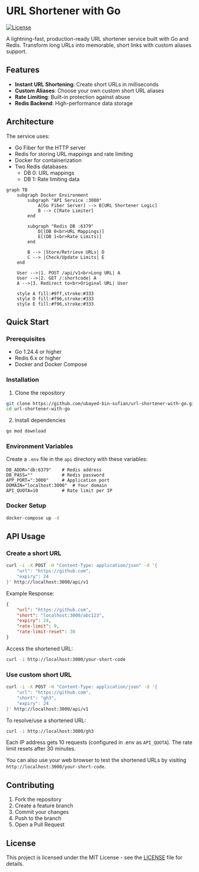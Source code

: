 # URL Shortener with Go

[![License](https://img.shields.io/github/license/ubayed-bin-sufian/url-shortener-with-go)](LICENSE)

A lightning-fast, production-ready URL shortener service built with Go and Redis. Transform long URLs into memorable, short links with custom aliases support.

## Features

- **Instant URL Shortening**: Create short URLs in milliseconds
- **Custom Aliases**: Choose your own custom short URL aliases
- **Rate Limiting**: Built-in protection against abuse
- **Redis Backend**: High-performance data storage

## Architecture

The service uses:
- Go Fiber for the HTTP server
- Redis for storing URL mappings and rate limiting
- Docker for containerization
- Two Redis databases:
  - DB 0: URL mappings
  - DB 1: Rate limiting data

``` mermaid
graph TB
    subgraph Docker Environment
        subgraph "API Service :3000"
            A[Go Fiber Server] --> B[URL Shortener Logic]
            B --> C[Rate Limiter]
        end
        
        subgraph "Redis DB :6379"
            D[(DB 0<br>URL Mappings)] 
            E[(DB 1<br>Rate Limits)]
        end
        
        B --> |Store/Retrieve URLs| D
        C --> |Check/Update Limits| E
    end
    
    User -->|1. POST /api/v1<br>Long URL| A
    User -->|2. GET /:shortcode| A
    A -->|3. Redirect to<br>Original URL| User

    style A fill:#9ff,stroke:#333
    style D fill:#f96,stroke:#333
    style E fill:#f96,stroke:#333
```

## Quick Start

### Prerequisites

- Go 1.24.4 or higher
- Redis 6.x or higher
- Docker and Docker Compose

### Installation

1. Clone the repository
```bash
git clone https://github.com/ubayed-bin-sufian/url-shortener-with-go.git
cd url-shortener-with-go
```

2. Install dependencies
```bash
go mod download
```

### Environment Variables

Create a `.env` file in the `api` directory with these variables:
```env
DB_ADDR="db:6379"    # Redis address
DB_PASS=""           # Redis password
APP_PORT=":3000"     # Application port
DOMAIN="localhost:3000"  # Your domain
API_QUOTA=10         # Rate limit per IP
```

### Docker Setup

```bash
docker-compose up -d
```

## API Usage

### Create a short URL

```bash
curl -i -X POST -H "Content-Type: application/json" -d '{
    "url": "https://github.com",
    "expiry": 24
}' http://localhost:3000/api/v1
```

Example Response:
```json
{
    "url": "https://github.com",
    "short": "localhost:3000/abc123",
    "expiry": 24,
    "rate-limit": 9,
    "rate-limit-reset": 30
}
```

Access the shortened URL:

```bash
curl -i http://localhost:3000/your-short-code
```

### Use custom short URL

```bash
curl -i -X POST -H "Content-Type: application/json" -d '{
    "url": "https://github.com",
    "short": "gh3",
    "expiry": 24
}' http://localhost:3000/api/v1
```

To resolve/use a shortened URL:

```bash
curl -i http://localhost:3000/gh3
```

Each IP address gets 10 requests (configured in .env as `API_QUOTA`). The rate limit resets after 30 minutes.

You can also use your web browser to test the shortened URLs by visiting `http://localhost:3000/your-short-code`.

## Contributing

1. Fork the repository
2. Create a feature branch
3. Commit your changes
4. Push to the branch
5. Open a Pull Request

## License

This project is licensed under the MIT License - see the [LICENSE](LICENSE) file for details.
